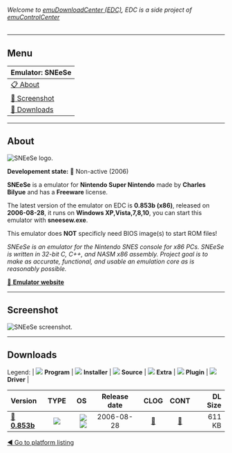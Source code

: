 ###### Welcome to [emuDownloadCenter (EDC)](https://github.com/PhoenixInteractiveNL/emuDownloadCenter/wiki/), EDC is a side project of [emuControlCenter](https://github.com/PhoenixInteractiveNL/emuControlCenter/wiki/)
***
## Menu
| **Emulator: SNEeSe** |
|:---------|
| [:clipboard: About](#about) |
| [:sunrise: Screenshot](#screenshot) |
| [:floppy_disk: Downloads](#downloads) |
***
## About
![](https://github.com/PhoenixInteractiveNL/emuDownloadCenter/wiki/images_emulator/sneese_logo_200.jpg "SNEeSe logo.")

**Developement state:** :red_circle: Non-active (2006)

**SNEeSe** is a emulator for **Nintendo Super Nintendo** made by **Charles Bilyue** and has a **Freeware** license.

The latest version of the emulator on EDC is **0.853b (x86)**, released on **2006-08-28**, it runs on **Windows XP,Vista,7,8,10**, you can start this emulator with **sneesew.exe**.

This emulator does **NOT** specificly need BIOS image(s) to start ROM files!

_SNEeSe is an emulator for the Nintendo SNES console for x86 PCs. SNEeSe is written in 32-bit C, C++, and NASM x86 assembly. Project goal is to make as accurate, functional, and usable an emulation core as is reasonably possible._

[:link: **Emulator website**](http://sneese.sf.net/)
***
## Screenshot
![](https://raw.githubusercontent.com/PhoenixInteractiveNL/emuDownloadCenter/master/hooks/sneese/emulator_screen_01.jpg "SNEeSe screenshot.")
***
## Downloads
Legend:
| ![](https://raw.githubusercontent.com/wiki/PhoenixInteractiveNL/emuDownloadCenter/images_misc/icon_program_24.png) **Program** | 
![](https://raw.githubusercontent.com/wiki/PhoenixInteractiveNL/emuDownloadCenter/images_misc/icon_installer_24.png) **Installer** | 
![](https://raw.githubusercontent.com/wiki/PhoenixInteractiveNL/emuDownloadCenter/images_misc/icon_source_code_24.png) **Source** | 
![](https://raw.githubusercontent.com/wiki/PhoenixInteractiveNL/emuDownloadCenter/images_misc/icon_extra_24.png) **Extra** | 
![](https://raw.githubusercontent.com/wiki/PhoenixInteractiveNL/emuDownloadCenter/images_misc/icon_plugin_24.png) **Plugin** | 
![](https://raw.githubusercontent.com/wiki/PhoenixInteractiveNL/emuDownloadCenter/images_misc/icon_driver_24.png) **Driver** | 
 
| Version | TYPE | OS | Release date | CLOG | CONT | DL Size |
|:--------|:----:|---:|:------------:|:----:|:----:|--------:|
| [:floppy_disk: **0.853b**](https://github.com/PhoenixInteractiveNL/edc-repo0005/raw/master/sneese/0.853b.7z) | ![](https://raw.githubusercontent.com/wiki/PhoenixInteractiveNL/emuDownloadCenter/images_misc/icon_program_24.png) | ![](https://raw.githubusercontent.com/wiki/PhoenixInteractiveNL/emuDownloadCenter/images_misc/logo_windows_24.png)![](https://raw.githubusercontent.com/wiki/PhoenixInteractiveNL/emuDownloadCenter/images_misc/icon_32-bit_24.png) | 2006-08-28 | [:page_facing_up:](https://github.com/PhoenixInteractiveNL/edc-repo0005/blob/master/sneese/0.853b_changelog.txt) | [:mag_right:](https://github.com/PhoenixInteractiveNL/edc-repo0005/blob/master/sneese/0.853b_contents.txt) | 611 KB |

[:arrow_backward: Go to platform listing](https://github.com/PhoenixInteractiveNL/emuDownloadCenter/wiki/EDC-Platform-List)
